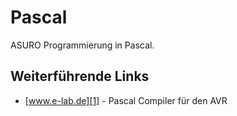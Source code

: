 # Pascal

ASURO Programmierung in Pascal. 



## Weiterführende Links

*   [www.e-lab.de][1] - Pascal Compiler für den AVR

 [1]: http://www.e-lab.de/AVRco/index.html